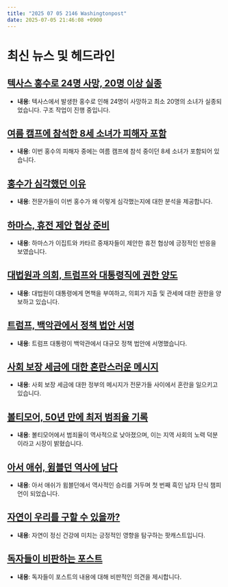 ```yaml
---
title: "2025 07 05 2146 Washingtonpost"
date: 2025-07-05 21:46:08 +0900
---
```


# 최신 뉴스 및 헤드라인 

## [텍사스 홍수로 24명 사망, 20명 이상 실종](https://www.washingtonpost.com/nation/2025/07/05/texas-flooding-camp-mystic-kerrville-kerr/)  
- **내용**: 텍사스에서 발생한 홍수로 인해 24명이 사망하고 최소 20명의 소녀가 실종되었습니다. 구조 작업이 진행 중입니다. 

## [여름 캠프에 참석한 8세 소녀가 피해자 포함](https://www.washingtonpost.com/nation/2025/07/05/texas-flood-victims-camp-mystic/)  
- **내용**: 이번 홍수의 피해자 중에는 여름 캠프에 참석 중이던 8세 소녀가 포함되어 있습니다. 

## [홍수가 심각했던 이유](https://www.washingtonpost.com/weather/2025/07/04/texas-flooding-extreme-rains/)  
- **내용**: 전문가들이 이번 홍수가 왜 이렇게 심각했는지에 대한 분석을 제공합니다. 

## [하마스, 휴전 제안 협상 준비](https://www.washingtonpost.com/world/2025/07/04/hamas-ceasefire-proposal-negotiate-trump-israel/)  
- **내용**: 하마스가 이집트와 카타르 중재자들이 제안한 휴전 협상에 긍정적인 반응을 보였습니다. 

## [대법원과 의회, 트럼프와 대통령직에 권한 양도](https://www.washingtonpost.com/politics/2025/07/04/executive-trump-powers-congress-supreme-court/)  
- **내용**: 대법원이 대통령에게 면책을 부여하고, 의회가 지출 및 관세에 대한 권한을 양보하고 있습니다. 

## [트럼프, 백악관에서 정책 법안 서명](https://www.washingtonpost.com/politics/2025/07/04/trump-bbb-bill-signing/)  
- **내용**: 트럼프 대통령이 백악관에서 대규모 정책 법안에 서명했습니다. 

## [사회 보장 세금에 대한 혼란스러운 메시지](https://www.washingtonpost.com/business/2025/07/04/social-security-taxes/)  
- **내용**: 사회 보장 세금에 대한 정부의 메시지가 전문가들 사이에서 혼란을 일으키고 있습니다. 

## [볼티모어, 50년 만에 최저 범죄율 기록](https://www.washingtonpost.com/dc-md-va/2025/07/04/baltimore-gun-violence-homicides/)  
- **내용**: 볼티모어에서 범죄율이 역사적으로 낮아졌으며, 이는 지역 사회의 노력 덕분이라고 시장이 밝혔습니다. 

## [아서 애쉬, 윔블던 역사에 남다](https://www.washingtonpost.com/sports/2025/07/04/arthur-ashe-wimbledon-black-champion/)  
- **내용**: 아서 애쉬가 윔블던에서 역사적인 승리를 거두며 첫 번째 흑인 남자 단식 챔피언이 되었습니다. 

## [자연이 우리를 구할 수 있을까?](https://www.washingtonpost.com/podcasts/impromptu/can-nature-help-fix-our-brains-1/)  
- **내용**: 자연이 정신 건강에 미치는 긍정적인 영향을 탐구하는 팟캐스트입니다. 

## [독자들이 비판하는 포스트](https://www.washingtonpost.com/opinions/2025/07/04/crossword-bikes-kids-post-readers-critique/)  
- **내용**: 독자들이 포스트의 내용에 대해 비판적인 의견을 제시합니다.